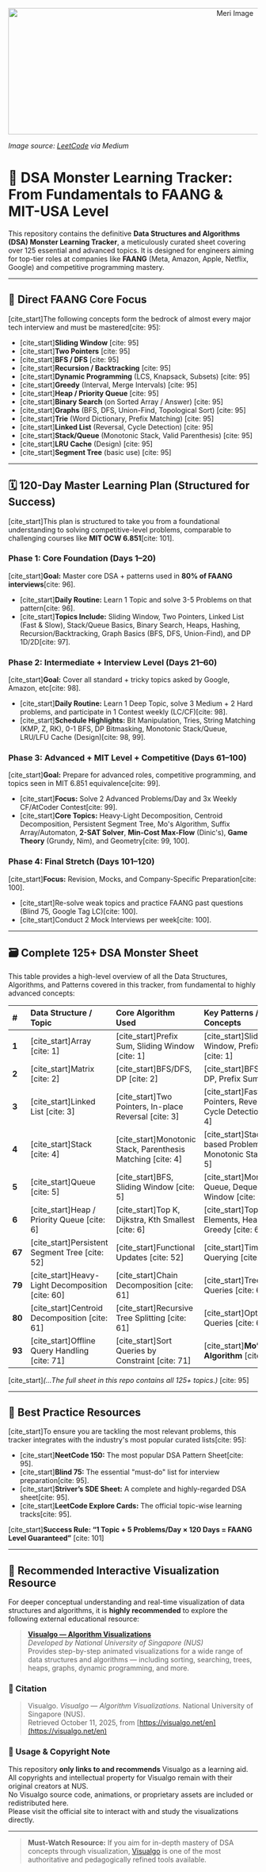 <p align="center">
  <img src="https://encrypted-tbn0.gstatic.com/images?q=tbn:ANd9GcTbv-Xj-jTL-0zMspTZo-8tcZ4JOvd0dmOU9A&s" alt="Meri Image" width="900" height="255"/>
</p>

*Image source: [LeetCode](https://leetcode.com) via Medium*

# 🚀 DSA Monster Learning Tracker: From Fundamentals to FAANG & MIT-USA Level

This repository contains the definitive **Data Structures and Algorithms (DSA) Monster Learning Tracker**, a meticulously curated sheet covering over 125 essential and advanced topics. It is designed for engineers aiming for top-tier roles at companies like **FAANG** (Meta, Amazon, Apple, Netflix, Google) and competitive programming mastery.

---

## 🎯 Direct FAANG Core Focus

[cite_start]The following concepts form the bedrock of almost every major tech interview and must be mastered[cite: 95]:

* [cite_start]**Sliding Window** [cite: 95]
* [cite_start]**Two Pointers** [cite: 95]
* [cite_start]**BFS / DFS** [cite: 95]
* [cite_start]**Recursion / Backtracking** [cite: 95]
* [cite_start]**Dynamic Programming** (LCS, Knapsack, Subsets) [cite: 95]
* [cite_start]**Greedy** (Interval, Merge Intervals) [cite: 95]
* [cite_start]**Heap / Priority Queue** [cite: 95]
* [cite_start]**Binary Search** (on Sorted Array / Answer) [cite: 95]
* [cite_start]**Graphs** (BFS, DFS, Union-Find, Topological Sort) [cite: 95]
* [cite_start]**Trie** (Word Dictionary, Prefix Matching) [cite: 95]
* [cite_start]**Linked List** (Reversal, Cycle Detection) [cite: 95]
* [cite_start]**Stack/Queue** (Monotonic Stack, Valid Parenthesis) [cite: 95]
* [cite_start]**LRU Cache** (Design) [cite: 95]
* [cite_start]**Segment Tree** (basic use) [cite: 95]

---

## 🗓️ 120-Day Master Learning Plan (Structured for Success)

[cite_start]This plan is structured to take you from a foundational understanding to solving competitive-level problems, comparable to challenging courses like **MIT OCW 6.851**[cite: 101].

### **Phase 1: Core Foundation (Days 1–20)**

[cite_start]**Goal:** Master core DSA + patterns used in **80% of FAANG interviews**[cite: 96].
* [cite_start]**Daily Routine:** Learn 1 Topic and solve 3-5 Problems on that pattern[cite: 96].
* [cite_start]**Topics Include:** Sliding Window, Two Pointers, Linked List (Fast & Slow), Stack/Queue Basics, Binary Search, Heaps, Hashing, Recursion/Backtracking, Graph Basics (BFS, DFS, Union-Find), and DP 1D/2D[cite: 97].

### **Phase 2: Intermediate + Interview Level (Days 21–60)**

[cite_start]**Goal:** Cover all standard + tricky topics asked by Google, Amazon, etc[cite: 98].
* [cite_start]**Daily Routine:** Learn 1 Deep Topic, solve 3 Medium + 2 Hard problems, and participate in 1 Contest weekly (LC/CF)[cite: 98].
* [cite_start]**Schedule Highlights:** Bit Manipulation, Tries, String Matching (KMP, Z, RK), 0-1 BFS, DP Bitmasking, Monotonic Stack/Queue, LRU/LFU Cache (Design)[cite: 98, 99].

### **Phase 3: Advanced + MIT Level + Competitive (Days 61–100)**

[cite_start]**Goal:** Prepare for advanced roles, competitive programming, and topics seen in MIT 6.851 equivalence[cite: 99].
* [cite_start]**Focus:** Solve 2 Advanced Problems/Day and 3x Weekly CF/AtCoder Contest[cite: 99].
* [cite_start]**Core Topics:** Heavy-Light Decomposition, Centroid Decomposition, Persistent Segment Tree, Mo's Algorithm, Suffix Array/Automaton, **2-SAT Solver**, **Min-Cost Max-Flow** (Dinic's), **Game Theory** (Grundy, Nim), and Geometry[cite: 99, 100].

### **Phase 4: Final Stretch (Days 101–120)**

[cite_start]**Focus:** Revision, Mocks, and Company-Specific Preparation[cite: 100].
* [cite_start]Re-solve weak topics and practice FAANG past questions (Blind 75, Google Tag LC)[cite: 100].
* [cite_start]Conduct 2 Mock Interviews per week[cite: 100].

---

## 🗃️ Complete 125+ DSA Monster Sheet

This table provides a high-level overview of all the Data Structures, Algorithms, and Patterns covered in this tracker, from fundamental to highly advanced concepts:

| # | Data Structure / Topic | Core Algorithm Used | Key Patterns / Concepts |
| :--- | :--- | :--- | :--- |
| **1** | [cite_start]Array [cite: 1] | [cite_start]Prefix Sum, Sliding Window [cite: 1] | [cite_start]Sliding Window, Prefix Sum [cite: 1] |
| **2** | [cite_start]Matrix [cite: 2] | [cite_start]BFS/DFS, DP [cite: 2] | [cite_start]BFS in Grid, DP, Prefix Sum [cite: 2] |
| **3** | [cite_start]Linked List [cite: 3] | [cite_start]Two Pointers, In-place Reversal [cite: 3] | [cite_start]Fast-Slow Pointers, Reversal, Cycle Detection [cite: 4] |
| **4** | [cite_start]Stack [cite: 4] | [cite_start]Monotonic Stack, Parenthesis Matching [cite: 4] | [cite_start]Stack-based Problems, Monotonic Stack [cite: 5] |
| **5** | [cite_start]Queue [cite: 5] | [cite_start]BFS, Sliding Window [cite: 5] | [cite_start]Monotonic Queue, Deque Sliding Window [cite: 5] |
| **6** | [cite_start]Heap / Priority Queue [cite: 6] | [cite_start]Top K, Dijkstra, Kth Smallest [cite: 6] | [cite_start]Top K Elements, Heap, Greedy [cite: 6] |....
| **67** | [cite_start]Persistent Segment Tree [cite: 52] | [cite_start]Functional Updates [cite: 52] | [cite_start]Time Travel Querying [cite: 52] |
| **79** | [cite_start]Heavy-Light Decomposition [cite: 60] | [cite_start]Chain Decomposition [cite: 61] | [cite_start]Tree Queries [cite: 61] |
| **80** | [cite_start]Centroid Decomposition [cite: 61] | [cite_start]Recursive Tree Splitting [cite: 61] | [cite_start]Optimization Queries [cite: 62] |
| **93** | [cite_start]Offline Query Handling [cite: 71] | [cite_start]Sort Queries by Constraint [cite: 71] | [cite_start]**Mo’s Algorithm** [cite: 71] |

[cite_start]*(...The full sheet in this repo contains all 125+ topics.)* [cite: 95]

---

## 🔗 Best Practice Resources

[cite_start]To ensure you are tackling the most relevant problems, this tracker integrates with the industry's most popular curated lists[cite: 95]:

* [cite_start]**NeetCode 150:** The most popular DSA Pattern Sheet[cite: 95].
* [cite_start]**Blind 75:** The essential "must-do" list for interview preparation[cite: 95].
* [cite_start]**Striver’s SDE Sheet:** A complete and highly-regarded DSA sheet[cite: 95].
* [cite_start]**LeetCode Explore Cards:** The official topic-wise learning tracks[cite: 95].

[cite_start]**Success Rule: “1 Topic + 5 Problems/Day × 120 Days = FAANG Level Guaranteed”** [cite: 101]

---

## 🔗 Recommended Interactive Visualization Resource

For deeper conceptual understanding and real-time visualization of data structures and algorithms, it is **highly recommended** to explore the following external educational resource:

> **[Visualgo — Algorithm Visualizations](https://visualgo.net/en)**  
> *Developed by National University of Singapore (NUS)*  
> Provides step-by-step animated visualizations for a wide range of data structures and algorithms — including sorting, searching, trees, heaps, graphs, dynamic programming, and more.

### 🔗 Citation   
> Visualgo. *Visualgo — Algorithm Visualizations.* National University of Singapore (NUS).  
> Retrieved October 11, 2025, from [https://visualgo.net/en](https://visualgo.net/en)

### 🔗 Usage & Copyright Note
This repository **only links to and recommends** Visualgo as a learning aid.  
All copyrights and intellectual property for Visualgo remain with their original creators at NUS.  
No Visualgo source code, animations, or proprietary assets are included or redistributed here.  
Please visit the official site to interact with and study the visualizations directly.

---

> **Must-Watch Resource:** If you aim for in-depth mastery of DSA concepts through visualization, [Visualgo](https://visualgo.net/en) is one of the most authoritative and pedagogically refined tools available.
